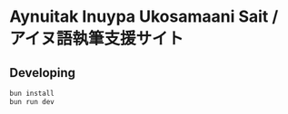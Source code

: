 # Aynuitak Inuypa Ukosamaani Sait / アイヌ語執筆支援サイト

## Developing

```bash
bun install
bun run dev
```
